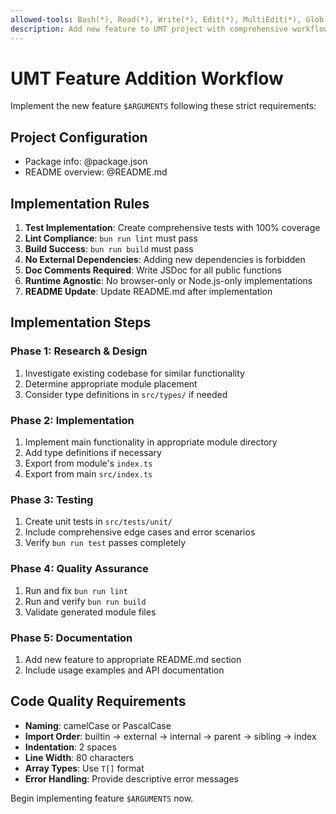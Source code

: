 ```yaml
---
allowed-tools: Bash(*), Read(*), Write(*), Edit(*), MultiEdit(*), Glob(*), Grep(*), LS(*), Task(*)
description: Add new feature to UMT project with comprehensive workflow (tests, lint, build, README)
---
```


# UMT Feature Addition Workflow

Implement the new feature `$ARGUMENTS` following these strict requirements:

## Project Configuration

- Package info: @package.json
- README overview: @README.md

## Implementation Rules

1. **Test Implementation**: Create comprehensive tests with 100% coverage
2. **Lint Compliance**: `bun run lint` must pass
3. **Build Success**: `bun run build` must pass
4. **No External Dependencies**: Adding new dependencies is forbidden
5. **Doc Comments Required**: Write JSDoc for all public functions
6. **Runtime Agnostic**: No browser-only or Node.js-only implementations
7. **README Update**: Update README.md after implementation

## Implementation Steps

### Phase 1: Research & Design

1. Investigate existing codebase for similar functionality
2. Determine appropriate module placement
3. Consider type definitions in `src/types/` if needed

### Phase 2: Implementation

1. Implement main functionality in appropriate module directory
2. Add type definitions if necessary
3. Export from module's `index.ts`
4. Export from main `src/index.ts`

### Phase 3: Testing

1. Create unit tests in `src/tests/unit/`
2. Include comprehensive edge cases and error scenarios
3. Verify `bun run test` passes completely

### Phase 4: Quality Assurance

1. Run and fix `bun run lint`
2. Run and verify `bun run build`
3. Validate generated module files

### Phase 5: Documentation

1. Add new feature to appropriate README.md section
2. Include usage examples and API documentation

## Code Quality Requirements

- **Naming**: camelCase or PascalCase
- **Import Order**: builtin → external → internal → parent → sibling → index
- **Indentation**: 2 spaces
- **Line Width**: 80 characters
- **Array Types**: Use `T[]` format
- **Error Handling**: Provide descriptive error messages

Begin implementing feature `$ARGUMENTS` now.
